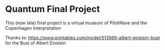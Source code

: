 # Quantum Final Project

This (now late) final project is a virtual museum of PilotWave and the Copenhagen Interpretation

Thanks to: https://www.printables.com/model/513569-albert-einstein-bust for the Bust of Albert Einstein